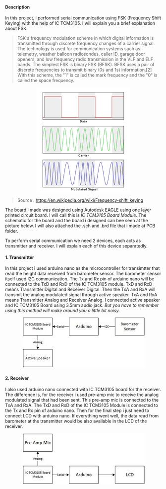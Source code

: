 #### Description
In this project, i performed serial communication using FSK (Frequency Shift Keying) with the help of IC TCM3105. I will explain you a brief explanation about FSK.

>FSK a frequency modulation scheme in which digital information is transmitted through discrete frequency changes of a carrier signal. The technology is used for communication systems such as telemetry, weather balloon radiosondes, caller ID, garage door openers, and low frequency radio transmission in the VLF and ELF bands. The simplest FSK is binary FSK (BFSK). BFSK uses a pair of discrete frequencies to transmit binary (0s and 1s) information.[2] With this scheme, the "1" is called the mark frequency and the "0" is called the space frequency.

<p align="center">
  <img  src="https://github.com/falithurrahman/fsk_serial_communication/blob/master/300px-Fsk.svg.png">
</p>

> Source : https://en.wikipedia.org/wiki/Frequency-shift_keying

The board i made was designed using Autodesk EAGLE using one layer printed circuit board. I will call this is *IC TCM3105 Board Module*. The schematic for the board and the board i designed can bee seen at the picture below. I will also attached the .sch and .brd file that i made at PCB folder. 

To perform serial communication we need 2 devices, each acts as transmitter and receiver. I will explain each of this device separatedly.
#### 1. Transmitter
In this project i used arduino nano as the microcontroller for transimtter that read the height data received from barometer sensor. The barometer sensor itself used I2C communication. The Tx and Rx pin of arduino nano will be connected to the TxD and RxD of the IC TCM3105 module. TxD and RxD means Transmitter Digital and Receiver Digital. Then the TxA and RxA will transmit the analog modulated signal through active speaker. TxA and RxA means Transmitter Analog and Receiver Analog. I connected active speaker and IC TCM3105 Board using 3.5mm audio jack. *But you have to remember using this method will make around you a little bit noisy.*

<p align="center">
  <img  src="https://github.com/falithurrahman/fsk_serial_communication/blob/master/transmitter_fsk.jpg">
</p>

#### 2. Receiver
I also used arduino nano connected with IC TCM3105 board for the receiver. The difference is, for the receiver i used pre-amp mic to receive the analog modulated signal that had been sent. This pre-amp mic is connected to the TxA and RxA. The TxD and RxD of the IC TCM3105 Module is connected to the Tx and Rx pin of arduino nano. Then for the final step i just need to connect LCD with arduino nano. If everything went well, the data read from barometer at the transmitter would be also available in the LCD of the receiver. 

<p align="center">
  <img  src="https://github.com/falithurrahman/fsk_serial_communication/blob/master/receiver_fsk.jpg">
</p>